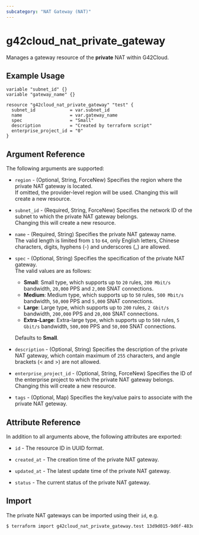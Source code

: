 ```yaml
---
subcategory: "NAT Gateway (NAT)"
---
```


# g42cloud_nat_private_gateway

Manages a gateway resource of the **private** NAT within G42Cloud.

## Example Usage

```hcl
variable "subnet_id" {}
variable "gateway_name" {}

resource "g42cloud_nat_private_gateway" "test" {
  subnet_id             = var.subnet_id
  name                  = var.gateway_name
  spec                  = "Small"
  description           = "Created by terraform script"
  enterprise_project_id = "0"
}
```

## Argument Reference

The following arguments are supported:

* `region` - (Optional, String, ForceNew) Specifies the region where the private NAT gateway is located.  
  If omitted, the provider-level region will be used. Changing this will create a new resource.

* `subnet_id` - (Required, String, ForceNew) Specifies the network ID of the subnet to which the private NAT gateway
  belongs.  
  Changing this will create a new resource.

* `name` - (Required, String) Specifies the private NAT gateway name.  
  The valid length is limited from `1` to `64`, only English letters, Chinese characters, digits, hyphens (-) and
  underscores (_) are allowed.

* `spec` - (Optional, String) Specifies the specification of the private NAT gateway.  
  The valid values are as follows:
  + **Small**: Small type, which supports up to `20` rules, `200 Mbit/s` bandwidth, `20,000` PPS and `2,000` SNAT
    connections.
  + **Medium**: Medium type, which supports up to `50` rules, `500 Mbit/s` bandwidth, `50,000` PPS and `5,000` SNAT
    connections.
  + **Large**: Large type, which supports up to `200` rules, `2 Gbit/s` bandwidth, `200,000` PPS and `20,000` SNAT
    connections.
  + **Extra-Large**: Extra-large type, which supports up to `500` rules, `5 Gbit/s` bandwidth, `500,000` PPS and
    `50,000` SNAT connections.

  Defaults to **Small**.

* `description` - (Optional, String) Specifies the description of the private NAT gateway, which contain maximum of
  `255` characters, and angle brackets (< and >) are not allowed.

* `enterprise_project_id` - (Optional, String, ForceNew) Specifies the ID of the enterprise project to which the private
  NAT gateway belongs.  
  Changing this will create a new resource.

* `tags` - (Optional, Map) Specifies the key/value pairs to associate with the private NAT geteway.

## Attribute Reference

In addition to all arguments above, the following attributes are exported:

* `id` - The resource ID in UUID format.

* `created_at` - The creation time of the private NAT gateway.

* `updated_at` - The latest update time of the private NAT gateway.

* `status` - The current status of the private NAT gateway.

## Import

The private NAT gateways can be imported using their `id`, e.g.

```bash
$ terraform import g42cloud_nat_private_gateway.test 13d9d015-9d6f-483d-882d-d996cdf2c1d0
```
